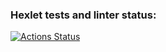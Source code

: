 ### Hexlet tests and linter status:
[![Actions Status](https://github.com/natashaln/frontend-project-lvl1/workflows/hexlet-check/badge.svg)](https://github.com/natashaln/frontend-project-lvl1/actions)
